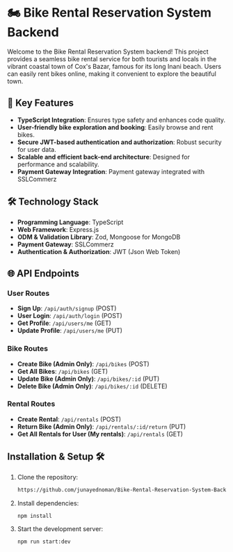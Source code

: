 # 🏍 Bike Rental Reservation System Backend

Welcome to the Bike Rental Reservation System backend! This project provides a seamless bike rental service for both tourists and locals in the vibrant coastal town of Cox's Bazar, famous for its long Inani beach. Users can easily rent bikes online, making it convenient to explore the beautiful town.

## 🌟 Key Features

- **TypeScript Integration**: Ensures type safety and enhances code quality.
- **User-friendly bike exploration and booking**: Easily browse and rent bikes.
- **Secure JWT-based authentication and authorization**: Robust security for user data.
- **Scalable and efficient back-end architecture**: Designed for performance and scalability.
- **Payment Gateway Integration**: Payment gateway integrated with SSLCommerz

## 🛠️ Technology Stack

- **Programming Language**: TypeScript
- **Web Framework**: Express.js
- **ODM & Validation Library**: Zod, Mongoose for MongoDB
- **Payment Gateway**: SSLCommerz
- **Authentication & Authorization**: JWT (Json Web Token)

## 🌐 API Endpoints

### User Routes

- **Sign Up**: `/api/auth/signup` (POST)
- **User Login**: `/api/auth/login` (POST)
- **Get Profile**: `/api/users/me` (GET)
- **Update Profile**: `/api/users/me` (PUT)

### Bike Routes

- **Create Bike (Admin Only)**: `/api/bikes` (POST)
- **Get All Bikes**: `/api/bikes` (GET)
- **Update Bike (Admin Only)**: `/api/bikes/:id` (PUT)
- **Delete Bike (Admin Only)**: `/api/bikes/:id` (DELETE)

### Rental Routes

- **Create Rental**: `/api/rentals` (POST)
- **Return Bike (Admin Only)**: `/api/rentals/:id/return` (PUT)
- **Get All Rentals for User (My rentals)**: `/api/rentals` (GET)

## Installation & Setup 🛠️

1. Clone the repository:
    ```sh
    https://github.com/junayednoman/Bike-Rental-Reservation-System-Backend.git
    ```

2. Install dependencies:
    ```sh
    npm install
    ```

4. Start the development server:
    ```sh
    npm run start:dev
    ```

